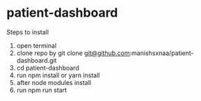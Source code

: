 # patient-dashboard
Steps to install
1. open terminal
2. clone repo by git clone git@github.com:manishsxnaa/patient-dashboard.git
3. cd patient-dashboard
4. run npm install or yarn install
5. after node modules install
6. run npm run start
